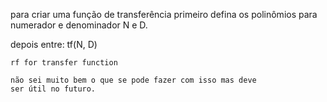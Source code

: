 para criar uma função de transferência primeiro defina os
polinômios para numerador e denominador N e D.

depois entre:
    tf(N, D)

    rf for transfer function

    não sei muito bem o que se pode fazer com isso mas deve
    ser útil no futuro.
